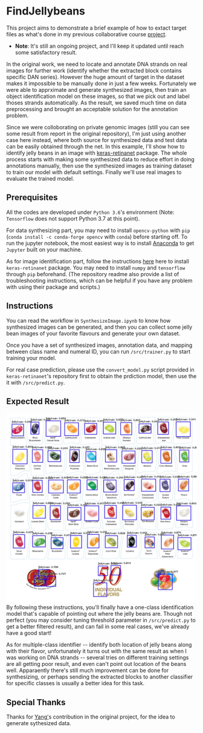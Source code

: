 # FindJellybeans
This project aims to demonstrate a brief example of how to extact target files as what's done in my previous collaborative course [project](https://github.com/tnmcneil/XGenomesProject).

- **Note**: It's still an ongoing project, and I'll keep it updated until reach some satisfactory result.

In the original work, we need to locate and annotate DNA strands on real images for further work (identify whether the extracted block contains specific DAN series). However the huge amount of target in the dataset makes it impossible to be manually done in just a few weeks. Fortunately we were able to apprximate and generate synthesized images, then train an object identification model on these images, so that we pick out and label thoses strands automatically. As the result, we saved much time on data preprocessing and brought an acceptable solution for the annotation problem.

Since we were colloborating on private genomic images (still you can see some result from report in the original repository), I'm just using another case here instead, where both source for synthesized data and test data can be easily obtained through the net. In this example, I'll show how to identify jelly beans in an image with [keras-retinanet](https://github.com/fizyr/keras-retinanet) package. The whole process starts with making some synthesized data to reduce effort in doing annotations manually, then use the synthesized images as training dataset to train our model with default settings. Finally we'll use real images to evaluate the trained model.

## Prerequisites
All the codes are developed under `Python 3.6`'s environment (Note: `Tensorflow` does not support Python 3.7 at this point).

For data synthesizing part, you may need to install `opencv-python` with `pip` (`conda install -c conda-forge opencv` with `conda`) before starting off. To run the jupyter notebook, the most easiest way is to install [Anaconda](https://www.anaconda.com/) to get `Jupyter` built on your machine.

As for image identification part, follow the instructions [here](https://github.com/fizyr/keras-retinanet) here to install `keras-retinanet` package. You may need to install `numpy` and `tensorflow` through `pip` beforehand. (The repository readme also provide a list of troubleshooting instructions, which can be helpful if you have any problem with using their package and scripts.)

## Instructions
You can read the workflow in `SynthesizeImage.ipynb` to know how synthesized images can be generated, and then you can collect some jelly bean images of your favorite flavours and generate your own dataset.

Once you have a set of synthesized images, annotation data, and mapping between class name and numeral ID, you can run `/src/trainer.py` to start training your model.

For real case prediction, please use the `convert_model.py` script provided in `keras-retinanet`'s repository first to obtain the prdiction model, then use the it with `/src/predict.py`.

## Expected Result
![](/img/oneclass_predict_75_test_1.jpeg)
By following these instructions, you'll finally have a one-class identification model that's capable of pointing out where the jelly beans are. Though not perfect (you may consider tuning threshold parameter in `/src/predict.py` to get a better filtered result), and can fail in some real cases, we've already have a good start!

As for multiple-class identifier -- identify both location of jelly beans along with their flavor, unfortunately it turns out with the same result as when I was working on DNA strands -- several tries on different training settings are all getting poor result, and even can't point out location of the beans well. Apparaently there's still much improvement can be done for synthesizing, or perhaps sending the extracted blocks to another classifier for specific classes is usually a better idea for this task.

## Special Thanks
Thanks for [Yang'](https://github.com/tyku12cn)s contribution in the original project, for the idea to generate sythesized data.
